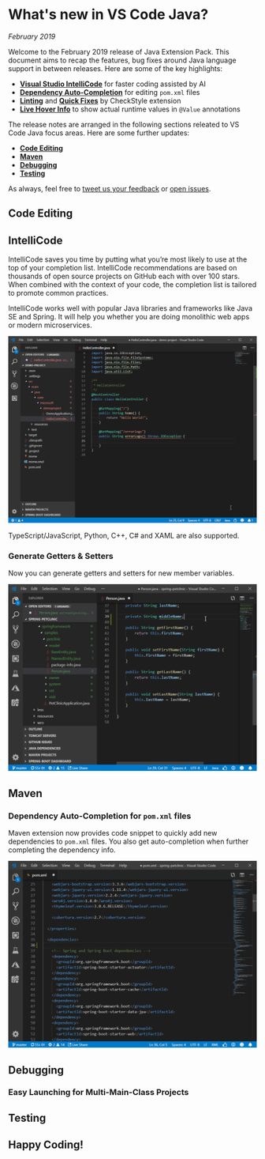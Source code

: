 # What's new in VS Code Java?

*February 2019*

Welcome to the February 2019 release of Java Extension Pack. This document aims to recap the features, bug fixes around Java language support in between releases. Here are some of the key highlights:

- **[Visual Studio IntelliCode]()** for faster coding assisted by AI
- **[Dependency Auto-Completion]()** for editing `pom.xml` files
- **[Linting]()** and **[Quick Fixes]()** by CheckStyle extension
- **[Live Hover Info]()** to show actual runtime values in `@Value` annotations

The release notes are arranged in the following sections releated to VS Code Java focus areas. Here are some further updates:

- **[Code Editing](#code-editing)**
- **[Maven](#maven)**
- **[Debugging](#debugging)**
- **[Testing](#testing)**

As always, feel free to [tweet us your feedback](https://twitter.com/intent/tweet?via=code&hashtags=Java%2CHappyCoding) or [open issues](https://github.com/Microsoft/vscode-java-pack/issues).

## Code Editing

## IntelliCode

IntelliCode saves you time by putting what you’re most likely to use at the top of your completion list. IntelliCode recommendations are based on thousands of open source projects on GitHub each with over 100 stars. When combined with the context of your code, the completion list is tailored to promote common practices.

IntelliCode works well with popular Java libraries and frameworks like Java SE and Spring. It will help you whether you are doing monolithic web apps or modern microservices.

![IntelliCode](v0.5.0/intellicode.gif)

TypeScript/JavaScript, Python, C++, C# and XAML are also supported.

### Generate Getters & Setters

Now you can generate getters and setters for new member variables.

![Generate Getters & Setters](v0.6.0/gettersettergen.gif)

## Maven

### Dependency Auto-Completion for `pom.xml` files

Maven extension now provides code snippet to quickly add new dependencies to `pom.xml` files. You also get auto-completion when further completing the dependency info.

![Dependency Auto-Completion](v0.6.0/pom-dependency-completion.gif)

## Debugging

### Easy Launching for Multi-Main-Class Projects

## Testing

## Happy Coding!
